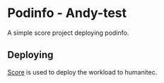 # Podinfo - Andy-test

A simple score project deploying podinfo.

## Deploying

[Score](https://score.dev/) is used to deploy the workload to humanitec.
